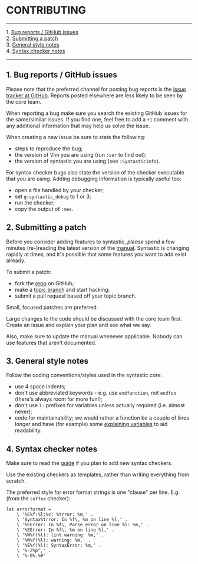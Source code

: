 # CONTRIBUTING
- - -
1\. [Bug reports / GitHub issues](#bugreps)  
2\. [Submitting a patch](#patches)  
3\. [General style notes](#generalstyle)  
4\. [Syntax checker notes](#checkerstyle)  
- - -

<a name="bugreps"></a>

## 1. Bug reports / GitHub issues

Please note that the preferred channel for posting bug reports is the
[issue tracker at GitHub][bug_tracker]. Reports posted elsewhere are less likely
to be seen by the core team.

When reporting a bug make sure you search the existing GitHub issues
for the same/similar issues. If you find one, feel free to add a `+1`
comment with any additional information that may help us solve the
issue.

When creating a new issue be sure to state the following:

* steps to reproduce the bug;
* the version of Vim you are using (run `:ver` to find out);
* the version of syntastic you are using (see `:SyntasticInfo`).

For syntax checker bugs also state the version of the checker executable
that you are using. Adding debugging information is typically useful
too:

* open a file handled by your checker;
* set `g:syntastic_debug` to 1 or 3;
* run the checker;
* copy the output of `:mes`.

<a name="patches"></a>

## 2. Submitting a patch

Before you consider adding features to syntastic, _please_ spend a few minutes
(re-)reading the latest version of the [manual][manual]. Syntastic is changing
rapidly at times, and it's possible that some features you want to add exist
already.

To submit a patch:

* fork the [repo][github] on GitHub;
* make a [topic branch][branches] and start hacking;
* submit a pull request based off your topic branch.

Small, focused patches are preferred.

Large changes to the code should be discussed with the core team first.
Create an issue and explain your plan and see what we say.

Also, make sure to update the manual whenever applicable. Nobody can use
features that aren't documented.

<a name="generalstyle"></a>

## 3. General style notes

Follow the coding conventions/styles used in the syntastic core:

* use 4 space indents;
* don't use abbreviated keywords - e.g. use `endfunction`, not `endfun`
(there's always room for more fun!);
* don't use `l:` prefixes for variables unless actually required (i.e.
almost never);
* code for maintainability; we would rather a function be a couple of
lines longer and have (for example) some [explaining variables][variables] to
aid readability.

<a name="checkerstyle"></a>

## 4. Syntax checker notes

Make sure to read the [guide][guide] if you plan to add new syntax checkers.

Use the existing checkers as templates, rather than writing everything
from scratch.

The preferred style for error format strings is one "clause" per line.
E.g. (from the `coffee` checker):

```vim
let errorformat =
    \ '%E%f:%l:%c: %trror: %m,' .
    \ 'Syntax%trror: In %f\, %m on line %l,' .
    \ '%EError: In %f\, Parse error on line %l: %m,' .
    \ '%EError: In %f\, %m on line %l,' .
    \ '%W%f(%l): lint warning: %m,' .
    \ '%W%f(%l): warning: %m,' .
    \ '%E%f(%l): SyntaxError: %m,' .
    \ '%-Z%p^,' .
    \ '%-G%.%#'
```

[bug_tracker]:      https://github.com/scrooloose/syntastic/issues
[manual]:           https://github.com/scrooloose/syntastic/blob/master/doc/syntastic.txt
[github]:           https://github.com/scrooloose/syntastic
[branches]:         https://github.com/dchelimsky/rspec/wiki/Topic-Branches#using-topic-branches-when-contributing-patches
[variables]:        http://www.refactoring.com/catalog/extractVariable.html
[guide]:            https://github.com/scrooloose/syntastic/wiki/Syntax-Checker-Guide
